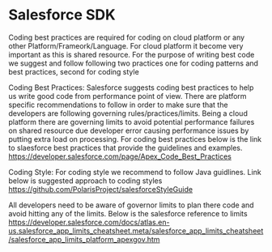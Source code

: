 # Salesforce SDK
Coding best practices are required for coding on cloud platform or any other Platform/Frameork/Language. For cloud platform it become very important as this is shared resource. For the purpose of writing best code we suggest and follow following two practices one for coding patterns and best practices, second for coding style

Coding Best Practices: Salesforce suggests coding best practices to help us write good code from performance point of view. There are  platform specific recommendations to follow in order to make sure that the developers are following governing rules/practices/limits. Being a cloud platform there are governing limits to avoid potential performance failures on shared resource due developer error causing performance issues by putting extra load on processing. For coding best practices below is the link to slaesforce best practices that provide the guidelines and examples.
https://developer.salesforce.com/page/Apex_Code_Best_Practices

Coding Style: For coding style we recommend to follow Java guidlines. Link below is suggested approach to coding styles
https://github.com/PolarisProject/salesforceStyleGuide

All developers need to be aware of governor limits to plan there code and avoid hitting any of the limits. Below is the salesforce reference to limits
https://developer.salesforce.com/docs/atlas.en-us.salesforce_app_limits_cheatsheet.meta/salesforce_app_limits_cheatsheet/salesforce_app_limits_platform_apexgov.htm
